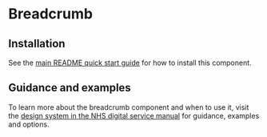 # Breadcrumb

## Installation

See the [main README quick start guide](https://github.com/nhsuk/nhsuk-frontend#quick-start) for how to install this component.

## Guidance and examples

To learn more about the breadcrumb component and when to use it, visit the [design system in the NHS digital service manual](https://service-manual.nhs.uk/design-system/components/breadcrumbs) for guidance, examples and options.
